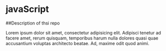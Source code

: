 # javaScript

##Description of thsi repo

Lorem ipsum dolor sit amet, consectetur adipisicing elit. Adipisci tenetur ad facere amet, rerum quisquam, temporibus harum nulla dolores quasi quae accusantium voluptas architecto beatae. Ad, maxime odit quod animi.